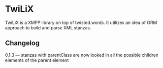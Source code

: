TwiLiX
=======

TwiLiX is a XMPP library on top of twisted.words. It utilizes an idea of ORM approach
to build and parse XML stanzas.

Changelog
----------
0.1.3 — stanzas with parentClass are now looked in all the possible children
elements of the parent element
